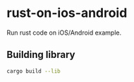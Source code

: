 # rust-on-ios-android

Run rust code on iOS/Android example.

## Building library

```sh
cargo build --lib
```

